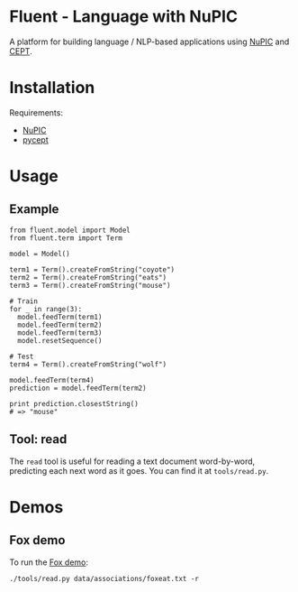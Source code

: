 # Fluent - Language with NuPIC

A platform for building language / NLP-based applications using [NuPIC](https://github.com/numenta/nupic) and [CEPT](http://www.cept.at/).

# Installation

Requirements:

- [NuPIC](https://github.com/numenta/nupic)
- [pycept](https://github.com/numenta/pycept)

# Usage

## Example

    from fluent.model import Model
    from fluent.term import Term

    model = Model()

    term1 = Term().createFromString("coyote")
    term2 = Term().createFromString("eats")
    term3 = Term().createFromString("mouse")

    # Train
    for _ in range(3):
      model.feedTerm(term1)
      model.feedTerm(term2)
      model.feedTerm(term3)
      model.resetSequence()

    # Test
    term4 = Term().createFromString("wolf")

    model.feedTerm(term4)
    prediction = model.feedTerm(term2)

    print prediction.closestString()
    # => "mouse"

## Tool: read

The `read` tool is useful for reading a text document word-by-word, predicting each next word as it goes. You can find it at `tools/read.py`.

# Demos

## Fox demo

To run the [Fox demo](http://numenta.org/blog/2013/11/06/2013-fall-hackathon-outcome.html#fox):

    ./tools/read.py data/associations/foxeat.txt -r
